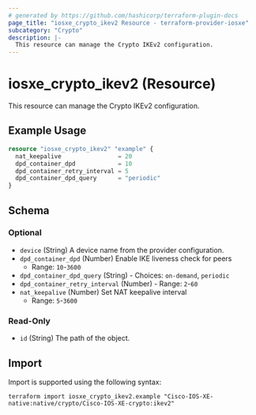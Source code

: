 ```yaml
---
# generated by https://github.com/hashicorp/terraform-plugin-docs
page_title: "iosxe_crypto_ikev2 Resource - terraform-provider-iosxe"
subcategory: "Crypto"
description: |-
  This resource can manage the Crypto IKEv2 configuration.
---
```


# iosxe_crypto_ikev2 (Resource)

This resource can manage the Crypto IKEv2 configuration.

## Example Usage

```terraform
resource "iosxe_crypto_ikev2" "example" {
  nat_keepalive                = 20
  dpd_container_dpd            = 10
  dpd_container_retry_interval = 5
  dpd_container_dpd_query      = "periodic"
}
```

<!-- schema generated by tfplugindocs -->
## Schema

### Optional

- `device` (String) A device name from the provider configuration.
- `dpd_container_dpd` (Number) Enable IKE liveness check for peers
  - Range: `10`-`3600`
- `dpd_container_dpd_query` (String) - Choices: `on-demand`, `periodic`
- `dpd_container_retry_interval` (Number) - Range: `2`-`60`
- `nat_keepalive` (Number) Set NAT keepalive interval
  - Range: `5`-`3600`

### Read-Only

- `id` (String) The path of the object.

## Import

Import is supported using the following syntax:

```shell
terraform import iosxe_crypto_ikev2.example "Cisco-IOS-XE-native:native/crypto/Cisco-IOS-XE-crypto:ikev2"
```
